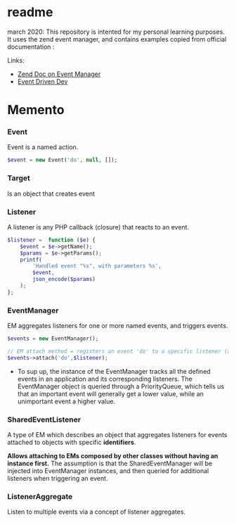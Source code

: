 # readme
march 2020: 
This repository is intented for my personal learning purposes.
It uses the zend event manager, and contains examples
copied from official documentation : 

Links: 
* [Zend Doc on Event Manager](https://docs.zendframework.com/tutorials/event-manager/)
* [Event Driven Dev](https://tournasdimitrios1.wordpress.com/2014/03/27/using-zf2s-event-manager-component-as-event-driven-programming-example/)

# Memento
### Event
Event is a named action.
```php
$event = new Event('do', null, []);
```

### Target
Is an object that creates event

### Listener
 A listener is any PHP callback (closure) that reacts to an event.
```php
$listener =  function ($e) {
    $event = $e->getName();
    $params = $e->getParams();
    printf(
        'Handled event "%s", with parameters %s',
        $event,
        json_encode($params)
    );
};
```
### EventManager
EM aggregates listeners for one or more named events, and triggers events.
```php
$events = new EventManager();

// EM attach method = registers an event 'do' to a specific listener (action)  
$events->attach('do',$listener);
```
* To sup up, the instance of the EventManager tracks all the defined events in an application and its corresponding listeners.
The EventManager object is queried through a PriorityQueue, which tells us that an important event will generally get a lower value, while an unimportant event a higher value. 

### SharedEventListener 
A type of EM which describes an object that aggregates listeners for events attached to objects with specific **identifiers**.

**Allows attaching to EMs composed by other classes without having an instance first.**
 The assumption is that the SharedEventManager will be injected into EventManager instances, and then queried for additional listeners when triggering an event.

### ListenerAggregate 
Listen to multiple events via a concept of listener aggregates.